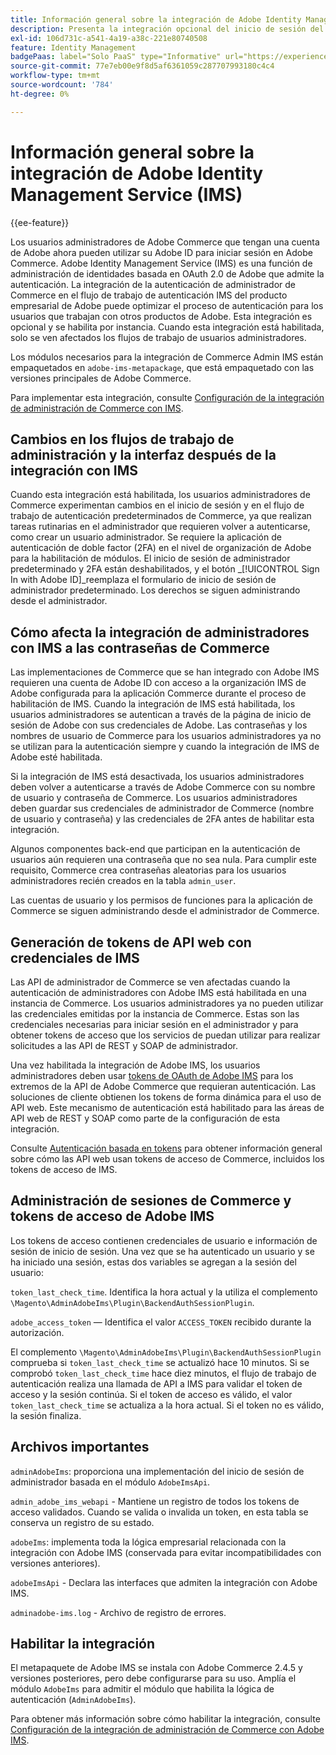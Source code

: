 ```yaml
---
title: Información general sobre la integración de Adobe Identity Management Service (IMS)
description: Presenta la integración opcional del inicio de sesión del administrador de Adobe Commerce con Adobe IMS
exl-id: 106d731c-a541-4a19-a38c-221e80740508
feature: Identity Management
badgePaas: label="Solo PaaS" type="Informative" url="https://experienceleague.adobe.com/en/docs/commerce/user-guides/product-solutions" tooltip="Se aplica solo a proyectos de Adobe Commerce en la nube (infraestructura PaaS administrada por Adobe) y a proyectos locales."
source-git-commit: 77e7eb00e9f8d5af6361059c287707993180c4c4
workflow-type: tm+mt
source-wordcount: '784'
ht-degree: 0%

---
```


# Información general sobre la integración de Adobe Identity Management Service (IMS)

{{ee-feature}}

Los usuarios administradores de Adobe Commerce que tengan una cuenta de Adobe ahora pueden utilizar su Adobe ID para iniciar sesión en Adobe Commerce. Adobe Identity Management Service (IMS) es una función de administración de identidades basada en OAuth 2.0 de Adobe que admite la autenticación. La integración de la autenticación de administrador de Commerce en el flujo de trabajo de autenticación IMS del producto empresarial de Adobe puede optimizar el proceso de autenticación para los usuarios que trabajan con otros productos de Adobe. Esta integración es opcional y se habilita por instancia. Cuando esta integración está habilitada, solo se ven afectados los flujos de trabajo de usuarios administradores. 

Los módulos necesarios para la integración de Commerce Admin IMS están empaquetados en `adobe-ims-metapackage`, que está empaquetado con las versiones principales de Adobe Commerce.

Para implementar esta integración, consulte [Configuración de la integración de administración de Commerce con IMS](./adobe-ims-config.md).

## Cambios en los flujos de trabajo de administración y la interfaz después de la integración con IMS

Cuando esta integración está habilitada, los usuarios administradores de Commerce experimentan cambios en el inicio de sesión y en el flujo de trabajo de autenticación predeterminados de Commerce, ya que realizan tareas rutinarias en el administrador que requieren volver a autenticarse, como crear un usuario administrador. Se requiere la aplicación de autenticación de doble factor (2FA) en el nivel de organización de Adobe para la habilitación de módulos. El inicio de sesión de administrador predeterminado y 2FA están deshabilitados, y el botón _[!UICONTROL Sign In with Adobe ID]_reemplaza el formulario de inicio de sesión de administrador predeterminado. Los derechos se siguen administrando desde el administrador.

## Cómo afecta la integración de administradores con IMS a las contraseñas de Commerce

Las implementaciones de Commerce que se han integrado con Adobe IMS requieren una cuenta de Adobe ID con acceso a la organización IMS de Adobe configurada para la aplicación Commerce durante el proceso de habilitación de IMS.  Cuando la integración de IMS está habilitada, los usuarios administradores se autentican a través de la página de inicio de sesión de Adobe con sus credenciales de Adobe. Las contraseñas y los nombres de usuario de Commerce para los usuarios administradores ya no se utilizan para la autenticación siempre y cuando la integración de IMS de Adobe esté habilitada.

Si la integración de IMS está desactivada, los usuarios administradores deben volver a autenticarse a través de Adobe Commerce con su nombre de usuario y contraseña de Commerce. Los usuarios administradores deben guardar sus credenciales de administrador de Commerce (nombre de usuario y contraseña) y las credenciales de 2FA antes de habilitar esta integración.

Algunos componentes back-end que participan en la autenticación de usuarios aún requieren una contraseña que no sea nula. Para cumplir este requisito, Commerce crea contraseñas aleatorias para los usuarios administradores recién creados en la tabla `admin_user`.

Las cuentas de usuario y los permisos de funciones para la aplicación de Commerce se siguen administrando desde el administrador de Commerce.


## Generación de tokens de API web con credenciales de IMS

Las API de administrador de Commerce se ven afectadas cuando la autenticación de administradores con Adobe IMS está habilitada en una instancia de Commerce. Los usuarios administradores ya no pueden utilizar las credenciales emitidas por la instancia de Commerce. Estas son las credenciales necesarias para iniciar sesión en el administrador y para obtener tokens de acceso que los servicios de puedan utilizar para realizar solicitudes a las API de REST y SOAP de administrador.

Una vez habilitada la integración de Adobe IMS, los usuarios administradores deben usar [tokens de OAuth de Adobe IMS](https://developer.adobe.com/developer-console/docs/guides/authentication/OAuthIntegration/) para los extremos de la API de Adobe Commerce que requieran autenticación. Las soluciones de cliente obtienen los tokens de forma dinámica para el uso de API web. Este mecanismo de autenticación está habilitado para las áreas de API web de REST y SOAP como parte de la configuración de esta integración.

Consulte [Autenticación basada en tokens](https://developer.adobe.com/commerce/webapi/get-started/authentication/gs-authentication-token/) para obtener información general sobre cómo las API web usan tokens de acceso de Commerce, incluidos los tokens de acceso de IMS.

## Administración de sesiones de Commerce y tokens de acceso de Adobe IMS

Los tokens de acceso contienen credenciales de usuario e información de sesión de inicio de sesión. Una vez que se ha autenticado un usuario y se ha iniciado una sesión, estas dos variables se agregan a la sesión del usuario:

`token_last_check_time`. Identifica la hora actual y la utiliza el complemento `\Magento\AdminAdobeIms\Plugin\BackendAuthSessionPlugin`.

`adobe_access_token` — Identifica el valor `ACCESS_TOKEN` recibido durante la autorización.

El complemento `\Magento\AdminAdobeIms\Plugin\BackendAuthSessionPlugin` comprueba si `token_last_check_time` se actualizó hace 10 minutos. Si se comprobó `token_last_check_time` hace diez minutos, el flujo de trabajo de autenticación realiza una llamada de API a IMS para validar el token de acceso y la sesión continúa. Si el token de acceso es válido, el valor `token_last_check_time` se actualiza a la hora actual. Si el token no es válido, la sesión finaliza.

## Archivos importantes

`adminAdobeIms`: proporciona una implementación del inicio de sesión de administrador basada en el módulo `AdobeImsApi`.

`admin_adobe_ims_webapi` - Mantiene un registro de todos los tokens de acceso validados. Cuando se valida o invalida un token, en esta tabla se conserva un registro de su estado.

`adobeIms`: implementa toda la lógica empresarial relacionada con la integración con Adobe IMS (conservada para evitar incompatibilidades con versiones anteriores).

`adobeImsApi` - Declara las interfaces que admiten la integración con Adobe IMS.

`adminadobe-ims.log` - Archivo de registro de errores.

## Habilitar la integración

El metapaquete de Adobe IMS se instala con Adobe Commerce 2.4.5 y versiones posteriores, pero debe configurarse para su uso. Amplía el módulo `AdobeIms` para admitir el módulo que habilita la lógica de autenticación (`AdminAdobeIms`).

Para obtener más información sobre cómo habilitar la integración, consulte [Configuración de la integración de administración de Commerce con Adobe IMS](./adobe-ims-config.md).
